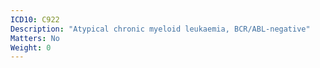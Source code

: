 ```yaml
---
ICD10: C922
Description: "Atypical chronic myeloid leukaemia, BCR/ABL-negative"
Matters: No
Weight: 0
---
```

